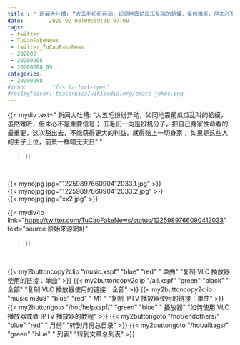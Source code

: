 ```yaml
---
title : " 新闻大吐槽: “大五毛纷纷异动，如同地震前瓜瓜乱叫的蛤蟆，虽然难听，但未必不是重要信号；&#10;&#10;五毛们一向是投机分子，把自己身家性命看的最重要，这次豁出去，不能获得更大的利益，就得赔上一切身家；&#10;&#10;如果是这些人的主子上位，前景一样暗无天日”  "
date:        2020-02-08T09:59:30-07:00
tags:
 - twitter
 - TuCaoFakeNews
 - twitter_TuCaoFakeNews
 - 202002
 - 20200208
 - 20200208_09
categories:
 - 20200208
#icon:        "fas fa-lock-open"
#resImgTeaser: teaserpics/wikipedia.org/emacs-jokes.png
---
```


{{< mydiv text=" 新闻大吐槽: “大五毛纷纷异动，如同地震前瓜瓜乱叫的蛤蟆，虽然难听，但未必不是重要信号；&#10;&#10;五毛们一向是投机分子，把自己身家性命看的最重要，这次豁出去，不能获得更大的利益，就得赔上一切身家；&#10;&#10;如果是这些人的主子上位，前景一样暗无天日”  "
>}}
<br>


 {{< mynojpg jpg="1225989766090412033.1.jpg" >}}<br>  {{< mynojpg jpg="1225989766090412033.2.jpg" >}}<br> 
 {{< mynojpg jpg="xx2.jpg" >}}<br>  



{{< mydiv4o link="https://twitter.com/TuCaoFakeNews/status/1225989766090412033"
text="source 原始來源網址"
>}}


<br>





{{< my2buttoncopy2clip "music.xspf"        "blue"   "red"    " 单曲"  "复制 VLC 播放器使用的链接：单曲" >}} {{< my2buttoncopy2clip "/all.xspf"         "green"  "black"  " 全部"  "复制 VLC 播放器使用的链接：全部" >}} {{< my2buttoncopy2clip "music.m3u8"        "blue"   "red"    " M1 "    "复制 IPTV 播放器使用的链接：单曲" >}} {{< my2buttongoto      "/hot/helpxspf/"    "green"  "blue"   " 播放器" "如何使用 VLC 播放器或者 IPTV 播放器的教程" >}} {{< my2buttongoto      "/hot/endothers/"   "blue"   "red"    " 月份"   "转到月份总目录" >}} {{< my2buttongoto      "/hot/alltags/"     "green"  "blue"   " 列表"   "转到文章总列表" >}} 
